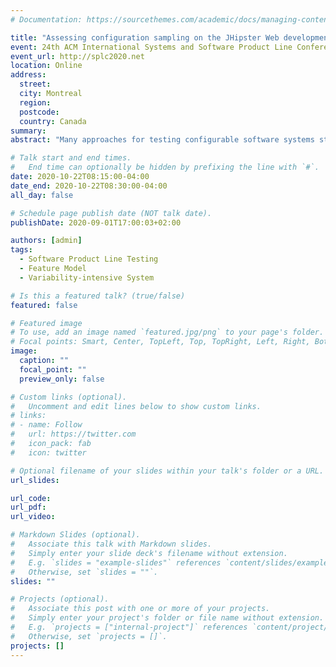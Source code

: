 ```yaml
---
# Documentation: https://sourcethemes.com/academic/docs/managing-content/

title: "Assessing configuration sampling on the JHipster Web development stack"
event: 24th ACM International Systems and Software Product Line Conference (SPLC 2020)
event_url: http://splc2020.net
location: Online
address:
  street:
  city: Montreal
  region:
  postcode:
  country: Canada
summary:
abstract: "Many approaches for testing configurable software systems start from the same assumption: it is impossible to test all configurations. This motivated the definition of variability-aware abstractions and sampling techniques to cope with large configuration spaces. Yet, there is no theoretical barrier that prevents the exhaustive testing of all configurations by simply enumerating them if the effort required to do so remains acceptable. Not only this: we believe there is a lot to be learned by systematically and exhaustively testing a configurable system. In this case study, we report on the first ever endeavour to test all possible configurations of the industry-strength, open source configurable software system JHipster, a popular code generator for web applications. We built a testing scaffold for the 26,000+ configurations of JHipster using a cluster of 80 machines during 4 nights for a total of 4,376 hours (182 days) CPU time. We find that 35.70% configurations fail and we identify the feature interactions that cause the errors. We show that sampling strategies (like dissimilarity and 2-wise): (1) are more effective to find faults than the 12 default configurations used in the JHipster continuous integration; (2) can be too costly and exceed the available testing budget. We cross this quantitative analysis with the qualitative assessment of JHipster’s lead developers. The paper is openly available at https://doi.org/10.1007/s10664-018-9635-4."

# Talk start and end times.
#   End time can optionally be hidden by prefixing the line with `#`.
date: 2020-10-22T08:15:00-04:00
date_end: 2020-10-22T08:30:00-04:00
all_day: false

# Schedule page publish date (NOT talk date).
publishDate: 2020-09-01T17:00:03+02:00

authors: [admin]
tags:
  - Software Product Line Testing
  - Feature Model
  - Variability-intensive System

# Is this a featured talk? (true/false)
featured: false

# Featured image
# To use, add an image named `featured.jpg/png` to your page's folder.
# Focal points: Smart, Center, TopLeft, Top, TopRight, Left, Right, BottomLeft, Bottom, BottomRight.
image:
  caption: ""
  focal_point: ""
  preview_only: false

# Custom links (optional).
#   Uncomment and edit lines below to show custom links.
# links:
# - name: Follow
#   url: https://twitter.com
#   icon_pack: fab
#   icon: twitter

# Optional filename of your slides within your talk's folder or a URL.
url_slides:

url_code:
url_pdf:
url_video:

# Markdown Slides (optional).
#   Associate this talk with Markdown slides.
#   Simply enter your slide deck's filename without extension.
#   E.g. `slides = "example-slides"` references `content/slides/example-slides.md`.
#   Otherwise, set `slides = ""`.
slides: ""

# Projects (optional).
#   Associate this post with one or more of your projects.
#   Simply enter your project's folder or file name without extension.
#   E.g. `projects = ["internal-project"]` references `content/project/deep-learning/index.md`.
#   Otherwise, set `projects = []`.
projects: []
---
```

